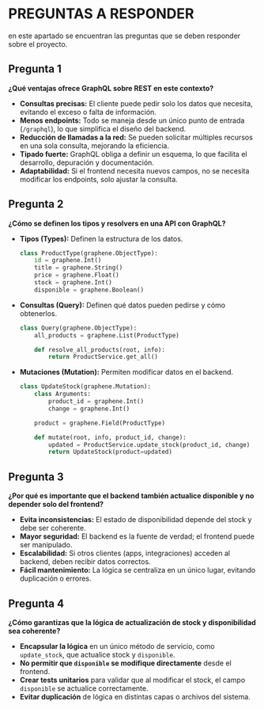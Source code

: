 # PREGUNTAS A RESPONDER

en este apartado se encuentran las preguntas que se deben responder sobre el proyecto.

## Pregunta 1

**¿Qué ventajas ofrece GraphQL sobre REST en este contexto?**

- **Consultas precisas:** El cliente puede pedir solo los datos que necesita, evitando el exceso o falta de información.
- **Menos endpoints:** Todo se maneja desde un único punto de entrada (`/graphql`), lo que simplifica el diseño del backend.
- **Reducción de llamadas a la red:** Se pueden solicitar múltiples recursos en una sola consulta, mejorando la eficiencia.
- **Tipado fuerte:** GraphQL obliga a definir un esquema, lo que facilita el desarrollo, depuración y documentación.
- **Adaptabilidad:** Si el frontend necesita nuevos campos, no se necesita modificar los endpoints, solo ajustar la consulta.

## Pregunta 2

**¿Cómo se definen los tipos y resolvers en una API con GraphQL?**

- **Tipos (Types):** Definen la estructura de los datos.
  ```python
  class ProductType(graphene.ObjectType):
      id = graphene.Int()
      title = graphene.String()
      price = graphene.Float()
      stock = graphene.Int()
      disponible = graphene.Boolean()
  ```

- **Consultas (Query):** Definen qué datos pueden pedirse y cómo obtenerlos.
  ```python
  class Query(graphene.ObjectType):
      all_products = graphene.List(ProductType)

      def resolve_all_products(root, info):
          return ProductService.get_all()
  ```

- **Mutaciones (Mutation):** Permiten modificar datos en el backend.
  ```python
  class UpdateStock(graphene.Mutation):
      class Arguments:
          product_id = graphene.Int()
          change = graphene.Int()

      product = graphene.Field(ProductType)

      def mutate(root, info, product_id, change):
          updated = ProductService.update_stock(product_id, change)
          return UpdateStock(product=updated)
  ```

## Pregunta 3

**¿Por qué es importante que el backend también actualice disponible y no depender solo del frontend?**

- **Evita inconsistencias:** El estado de disponibilidad depende del stock y debe ser coherente.
- **Mayor seguridad:** El backend es la fuente de verdad; el frontend puede ser manipulado.
- **Escalabilidad:** Si otros clientes (apps, integraciones) acceden al backend, deben recibir datos correctos.
- **Fácil mantenimiento:** La lógica se centraliza en un único lugar, evitando duplicación o errores.

## Pregunta 4

**¿Cómo garantizas que la lógica de actualización de stock y disponibilidad sea coherente?**

- **Encapsular la lógica** en un único método de servicio, como `update_stock`, que actualice stock y `disponible`.
- **No permitir que `disponible` se modifique directamente** desde el frontend.
- **Crear tests unitarios** para validar que al modificar el stock, el campo `disponible` se actualice correctamente.
- **Evitar duplicación** de lógica en distintas capas o archivos del sistema.